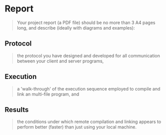 # Report

> Your project report (a PDF file) should be no more than 3 A4 pages long, and describe (ideally with diagrams and examples):



## Protocol

> the protocol you have designed and developed for all communication between your client and server programs,

## Execution

> a 'walk-through' of the execution sequence employed to compile and link an multi-file program, and

## Results

> the conditions under which remote compilation and linking appears to perform better (faster) than just using your local machine.

